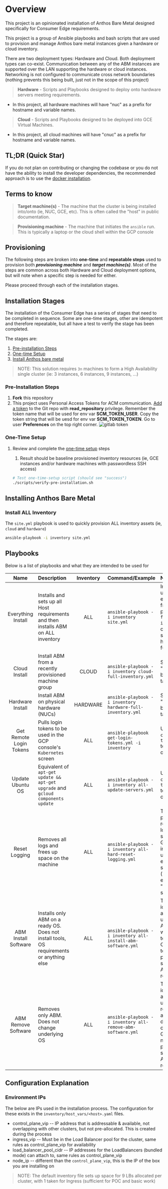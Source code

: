 # Overview

This project is an opinionated installation of Anthos Bare Metal designed specifically for Consumer Edge requirements.

This project is a group of Ansible playbooks and bash scripts that are used to provision and manage Anthos bare metal instances given a hardware or cloud inventory.

There are two deployment types: Hardware and Cloud. Both deployment types can co-exist. Communication between any of the ABM instances are supported over the LAN supporting the hardware or cloud instances. Networking is not configured to communicate cross network boundaries (nothing prevents this being built, just not in the scope of this project)

> **Hardware** - Scripts and Playbooks designed to deploy onto hardware servers meeting requirements.
* In this project, all hardware machines will have "nuc" as a prefix for hostname and variable names.

> **Cloud** - Scripts and Playbooks designed to be deployed into GCE Virtual Machines.
* In this project, all cloud machines will have "cnuc" as a prefix for hostname and variable names.

## TL;DR (Quick Star)

If you do not plan on contributing or changing the codebase or you do not have the ability to install the developer dependencies, the recommended approach is to use the [docker installation](docs/DOCKER_INSTALL.md).

## Terms to know

> **Target machine(s)** - The machine that the cluster is being installed into/onto (ie, NUC, GCE, etc). This is often called the "host" in public documentation.

> **Provisioning machine** - The machine that initiates the `ansible` run. This is typically a laptop or the cloud shell within the GCP console

## Provisioning

The following steps are broken into **one-time** and **repeatable steps** used to provision both ***provisioning machine*** and ***target machine(s)***. Most of the steps are common across both Hardware and Cloud deployment options, but will note when a specific step is needed for either.

Please proceed through each of the installation stages.

## Installation Stages

The installation of the Consumer Edge has a series of stages that need to be completed in sequence. Some are one-time stages, other are idempotent and therefore repeatable, but all have a test to verify the stage has been completed.

The stages are:
1. [Pre-installation Steps](#pre-installation-steps)
1. [One-time Setup](docs/ONE_TIME_SETUP.md)
1. [Install Anthos bare metal](#installing-anthos-bare-metal)

> NOTE: This solution requires `3n` machines to form a High Availability single cluster (ie: 3 instances, 6 instances, 9 instances, ...)

### Pre-Installation Steps

1. **Fork** this repository
1. This project uses Personal Access Tokens for ACM communication. [Add a token](https://docs.gitlab.com/ee/user/project/deploy_tokens/) to the Git repo with **read_repository** privilege. Remember the token name that will be used for env var **SCM_TOKEN_USER**. Copy the token string that will be uesd for env var **SCM_TOKEN_TOKEN**. Go to user **Preferences** on the top right corner.
   ![gitlab token](docs/Gitlab_token.png)

### One-Time Setup

1. Review and complete the [one-time setup](docs/ONE_TIME_SETUP.md) steps
    1. Result should be baseline provisioned inventory resources (ie, GCE instances and/or hardware machines with passwordless SSH access)

    ```bash
    # Test one-time-setup script (should see "success")
    ./scripts/verify-pre-installation.sh
    ```

## Installing Anthos Bare Metal

### Install ALL Inventory

The `site.yml` playbook is used to quickly provision ALL inventory assets (ie, `cloud` and `hardware`)

```bash
ansible-playbook -i inventory site.yml
```

## Playbooks

Below is a list of playbooks and what they are intended to be used for


|     Name      |  Description    |  Inventory  | Command/Example |  Notes/Options |
|:-------------:|:----------------|:-----------:|:----------------|:---------------|
| Everything Install | Installs and sets up all Host requirements and then installs ABM on ALL inventory | ALL | `ansible-playbook -i inventory site.yml` | Installs and updates everything from a fresh provision. `all-full-install.yml` is called from site.yml, so has the same functionality |
| Cloud Install | Install ABM from a recently provisioned machine group | CLOUD | `ansible-playbook -i inventory cloud-full-inventory.yml` | Same as "everything", but only targets `cnuc`s |
| Hardware Install | Install ABM on physical hardware (NUCs) | HARDWARE | `ansible-playbook -i inventory hardware-full-inventory.yml` | Same as "everything", but only targets `nuc`s |
| Get Remote Login Tokens | Pulls login tokens to be used in the GCP console's `Kubernetes` screen | ALL | `ansible-playbook get-login-tokens.yml -i inventory` | Use `--tags cloud` or `--tags hardware` to limit to one or the other |
| Update Ubuntu OS | Equivalent of `apt-get update && apt-get upgrade` and `gcloud components update` | ALL | `ansible-playbook -i inventory all-update-servers.yml` | Use `--tags cloud` or `--tags hardware` to limit to one or the other |
| Reset Logging | Removes all logs and frees up space on the machine | ALL | `ansible-playbook -i inventory all-hard-reset-logging.yml` | This is a lossy process and removes all logs not synced to GCP. This is intended to be used in emergency scenarios only (ie, pods being evicted due to "out of space") |
| ABM Install Software | Installs only ABM on a ready OS. Does not install tools, OS requirements or anything else | ALL | `ansible-playbook -i inventory all-install-abm-software.yml` | This is idempotent and can be used to install ABM + ACM without touching the OS. OS needs to be previously setup to meet ABM host requirements |
| ABM Remove Software | Removes only ABM. Does not change underlying OS | ALL | `ansible-playbook -i inventory all-remove-abm-software.yml` | This is idempotent and can be used to remove ABM and deregisteres cluster from GKE Hub. OS needs to be previously setup to meet ABM host requirements |


## Configuration Explanation

### Environment IPs

The below are IPs used in the installation process. The configuration for these exists in the `inventory/host_vars/<host>.yaml` files.

* control_plane_vip -- IP address that is addressable & available, not overlapping with other clusters, but not pre-allocated. This is created during the process
* ingress_vip -- Must be in the Load Balancer pool for the cluster, same rules as control_plane_vip for availability
* load_balancer_pool_cidr -- IP addresses for the LoadBalancers (bundled mode) can attach to, same rules as control_plane_vip
* node_ip -- different than the `control_plane_vip`, this is the IP of the box you are installing on

> NOTE: The default inventory file sets up space for 9 LBs allocated per cluster, with 1 taken for Ingress (sufficient for POC and basic work)

